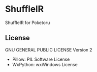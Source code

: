 # ShuffleIR
ShuffleIR for Poketoru


## License
  GNU GENERAL PUBLIC LICENSE Version 2
  - Pillow: PIL Software License
  - WxPython: wxWindows License
